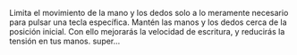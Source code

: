 Limita el movimiento de la mano y los dedos solo a lo meramente necesario para pulsar una tecla
específica. Mantén las manos y los dedos cerca de la posición inicial. Con ello mejorarás la
velocidad de escritura, y reducirás la tensión en tus manos. super...